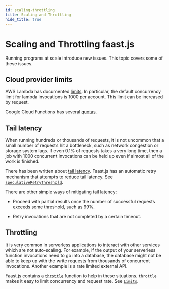 ```yaml
---
id: scaling-throttling
title: Scaling and Throttling
hide_title: true
---
```


# Scaling and Throttling faast.js

Running programs at scale introduce new issues. This topic covers some of these issues.

## Cloud provider limits

AWS Lambda has documented [limits](https://docs.aws.amazon.com/lambda/latest/dg/limits.html). In particular, the default concurrency limit for lambda invocations is 1000 per account. This limit can be increased by request.

Google Cloud Functions has several [quotas](https://cloud.google.com/functions/quotas).

## Tail latency

When running hundreds or thousands of requests, it is not uncommon that a small number of requests hit a bottleneck, such as network congestion or storage system lags. If even 0.1% of requests takes a very long time, then a job with 1000 concurrent invocations can be held up even if almost all of the work is finished.

There has been written about [tail latency](https://ai.google/research/pubs/pub40801). Faast.js has an automatic retry mechanism that attempts to reduce tail latency. See [`speculativeRetryThreshold`](./api/faastjs.commonoptions.speculativeretrythreshold.md).

There are other simple ways of mitigating tail latency:

-   Proceed with partial results once the number of successful requests exceeds some threshold, such as 99%.

-   Retry invocations that are not completed by a certain timeout.

## Throttling

It is very common in serverless applications to interact with other services which are not auto-scaling. For example, if the output of your serverless function invocations need to go into a database, the database might not be able to keep up with the write requests from thousands of concurrent invocations. Another example is a rate limited external API.

Faast.js contains a [`throttle`](./api/faastjs.throttle.md) function to help in these situations. `throttle` makes it easy to limit concurrency and request rate. See [`Limits`](./api/faastjs.limits.md).
